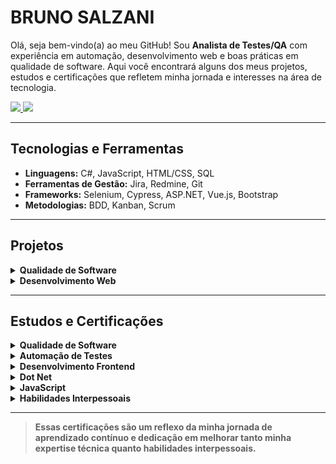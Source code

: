 # BRUNO SALZANI

Olá, seja bem-vindo(a) ao meu GitHub! Sou **Analista de Testes/QA** com experiência em automação, desenvolvimento web e boas práticas em qualidade de software. Aqui você encontrará alguns dos meus projetos, estudos e certificações que refletem minha jornada e interesses na área de tecnologia.

<div>
  <a href="https://www.linkedin.com/in/brunosalzani" target="_blank">
    <img src="https://img.shields.io/badge/-LinkedIn-%230077B5?style=for-the-badge&logo=linkedin&logoColor=white" target="_blank">
  </a>
  <a href="mailto:brunosalzani@hotmail.com">
    <img src="https://img.shields.io/badge/-Email-%23333?style=for-the-badge&logo=gmail&logoColor=white" target="_blank">
  </a>
</div>

---

##  Tecnologias e Ferramentas

- **Linguagens:** C#, JavaScript, HTML/CSS, SQL
- **Ferramentas de Gestão:** Jira, Redmine, Git
- **Frameworks:** Selenium, Cypress, ASP.NET, Vue.js, Bootstrap
- **Metodologias:** BDD, Kanban, Scrum

---

##  Projetos

<details>
<summary><b> Qualidade de Software</b></summary>

1. [Teste de Software - Funcionalidades LMS com teste manual (Natura)](https://github.com/bruno-salzani/teste-software-funcionalidades-natura)
2. [Automação de Teste - Criação de conteúdo LMS com Cypress(Neolude)](https://github.com/bruno-salzani/cypress-lms-automation)
</details>

<details>
<summary><b> Desenvolvimento Web</b></summary>

1. [HTML Courses](https://github.com/bruno-salzani/html-courses)
2. [HTML Barbershop](https://github.com/bruno-salzani/html-barbershop)
3. [HTML Presentation](https://github.com/bruno-salzani/html-presentation)
4. [Terceira Idade](https://github.com/bruno-salzani/terceira-idade)
5. [Blog Terceira Idade](https://github.com/bruno-salzani/blog-terceira-idade)
6. [CSS Minify](https://github.com/bruno-salzani/minifycss)
7. [Binary to Decimal](https://github.com/bruno-salzani/bin2dec)
</details>

---

##  Estudos e Certificações

<details>
<summary><b> Qualidade de Software</b></summary>

1. [QUALITY ASSURANCE: PLANO DE TESTES E GESTÃO DE BUGS](https://cursos.alura.com.br/certificate/2c8eaa73-b5c0-413c-93de-5457fbab3ef6)
2. [GERENCIAMENTO DE QUALIDADE DE SOFTWARE PARTE 1: O DOCUMENTO MDS](https://cursos.alura.com.br/certificate/9e370fee-fc12-4a07-917a-302b048019b3)
3. [BDD: BEHAVIOR DRIVEN DEVELOPMENT COM CUCUMBER](https://cursos.alura.com.br/certificate/b1956ef4-b9e1-4820-ba40-e2d1163e9068)
4. [CARREIRA QA: PROCESSOS E AUTOMAÇÃO DE TESTES](https://cursos.alura.com.br/degree/certificate/0395f251-befa-43e4-b7f7-3c0158554247)
5. [FUNDAMENTOS QUALITY ASSURANCE: TESTPLAN E BOAS PRÁTICAS](https://cursos.alura.com.br/certificate/48e29980-9af3-4ba1-b2fa-0a7bbae60793)

</details>

<details>
<summary><b> Automação de Testes</b></summary>

1. [CYPRESS: AUTOMATIZANDO TESTES E2E](https://cursos.alura.com.br/certificate/5c3f390b-eb84-46db-abf6-300bfd1adb33?lang=pt_BR)
2. [CYPRESS: AUTOMAÇÃO DE TESTES E2E](https://cursos.alura.com.br/certificate/d6e6ce51-7660-40b5-8981-85d952c6ef1c)
3. [TESTES EM .NET: TESTES DE INTERFACE USANDO SELENIUM](https://cursos.alura.com.br/certificate/342ad3d1-def3-4213-aadf-3d909371112d)
4. [SELENIUM WEBDRIVER E C# PARTE 1: TESTES DA SUA WEB APP](https://cursos.alura.com.br/certificate/14289510-7e48-4794-9473-10c18004a68b)
5. [SELENIUM: TESTES AUTOMATIZADOS DE ACEITAÇÃO EM .NET](https://cursos.alura.com.br/certificate/e2ec4168-3554-441f-a714-aa4438510503)

</details>

<details>
<summary><b> Desenvolvimento Frontend</b></summary>

1. [HTML5 E CSS3 I: SUAS PRIMEIRAS PÁGINAS DA WEB](https://cursos.alura.com.br/certificate/6ac2fe58-1b2c-436c-bdbc-0824b9ccc1a5)
2. [HTML5 E CSS3 II: TURBINANDO AS SUAS PÁGINAS](https://cursos.alura.com.br/certificate/b97424a9-97bc-4077-8091-8d0bd1ff247c) 
3. [HTML5 E CSS3 PARTE 1: CRIE UMA PÁGINA DA WEB](https://cursos.alura.com.br/certificate/1209abd4-85e0-4562-a32c-10ecb7fc886f) 
4. [HTML5 E CSS3 PARTE 2: POSICIONAMENTO, LISTAS E NAVEGAÇÃO](https://cursos.alura.com.br/certificate/00979dc6-15ba-43f9-bc5a-23c0ee7be7a7)
5. [HTML5 E CSS3 PARTE 3: TRABALHANDO COM FORMULÁRIOS E TABELAS](https://cursos.alura.com.br/certificate/4e143324-cf13-4bdf-b8e9-822825686c4d)
6. [HTML5 E CSS3 PARTE 4: AVANÇANDO NO CSS](https://cursos.alura.com.br/certificate/ad012211-a9d6-4b3c-a8b8-c80a6f08b63d)
7. [FLEXBOX: POSICIONE ELEMENTOS NA TELA](https://cursos.alura.com.br/certificate/1e25c3b2-d4e9-4e0b-aaa6-8033fa1afb0c) 
8. [ARQUITETURA CSS: DESCOMPLICANDO OS PROBLEMAS](https://cursos.alura.com.br/certificate/15188794-4aab-4a32-9b5f-4a1d3de8b23d) 
9. [WEB DESIGN RESPONSIVO: PÁGINAS QUE SE ADAPTAM DO MOBILE AO DESK](https://cursos.alura.com.br/certificate/4bda398d-2d2d-42ed-a9b9-cf12bcd17e1c) 
10. [LAYOUTS RESPONSIVOS: TRABALHANDO COM LAYOUTS MOBILE](https://cursos.alura.com.br/certificate/b7400ec7-b6a0-48e3-a3cb-9b690b39be60) 
11. [BOOTSTRAP 4: CRIANDO UMA LANDING PAGE RESPONSIVA](https://cursos.alura.com.br/certificate/aff894c5-b2ae-4f98-a84f-22270488cf79) 
12. [BOOTSTRAP: CRIAÇÃO DE UMA SINGLE-PAGE RESPONSIVA](https://cursos.alura.com.br/certificate/2a0adb8a-fa81-4e18-ae24-e5edb390cd5b)

</details>
 
<details>
<summary><b> Dot Net</b></summary>

1. [C# PARTE 1: PRIMEIROS PASSOS](https://cursos.alura.com.br/certificate/2c553ec8-89c7-4be9-a4ec-f771094fc050)  
2. [C# PARTE 2: ENTENDENDO A ORIENTAÇÃO A OBJETOS](https://cursos.alura.com.br/certificate/bcfb9e4c-b97b-440b-81b4-ecf75d1201f2)  
3. [C# PARTE 3: ENTENDENDO HERANÇA E INTERFACE](https://cursos.alura.com.br/certificate/6762bd8a-3eac-4059-857b-3955833e69cd)  
4. [C# PARTE 4: ENTENDENDO EXCEÇÕES](https://cursos.alura.com.br/certificate/da9e1e4b-1549-4005-b43a-34bd4bb749c6)  
5. [C# PARTE 5: BIBLIOTECAS DLLS, DOCUMENTAÇÃO E USANDO O NUGET](https://cursos.alura.com.br/certificate/8ef3060c-3e38-449b-b6ec-fca05142a786)  
6. [C# PARTE 6: STRINGS, EXPRESSÕES REGULARES E A CLASSE OBJECT](https://cursos.alura.com.br/certificate/c47b2e12-0d44-4cca-ad32-e115e647570a)  
7. [C# PARTE 7: ARRAY E TIPOS GENÉRICOS](https://cursos.alura.com.br/certificate/22df26d6-6b79-4b21-8c97-56776569cd20)  
8. [C# PARTE 8: LIST, LAMBDA, LINQ](https://cursos.alura.com.br/certificate/f413c153-6190-4b78-bdad-c8cbe5fbe567)  
9. [C# PARTE 9: ENTRADA E SAÍDA (I/O) COM STREAMS](https://cursos.alura.com.br/certificate/96acfcac-0165-49fd-b324-85f7522361c5)  
10. [C# E ORIENTAÇÃO A OBJETOS](https://cursos.alura.com.br/degree/certificate/ca8bf1a4-bf4d-47ab-8826-d4de8b0f06d5)  

</details>

<details>
<summary><b> JavaScript</b></summary>

1. [JAVASCRIPT E HTML: DESENVOLVA UM JOGO E PRATIQUE LÓGICA DE PROGRAMAÇÃO](https://cursos.alura.com.br/certificate/c3abd570-36ac-4f45-adb9-8a79744dc5bd)
2. [JAVASCRIPT: PROGRAMANDO NA LINGUAGEM DA WEB](https://cursos.alura.com.br/certificate/ce4fce5e-5654-4d9e-ae48-66f7c9a4d779)
3. [JAVASCRIPT: CONHECENDO O BROWSER E PADRÕES DE PROJETO](https://cursos.alura.com.br/certificate/334e425b-c8a1-49ed-8e29-ee64be9a8ce9)
4. [NODE.JS: INOVANDO COM JAVASCRIPT NO BACKEND](https://cursos.alura.com.br/certificate/a235a5a5-ffb8-4fd7-9a85-a2c784d784c7)
5. [FORMAÇÃO VUE.JS](https://cursos.alura.com.br/degree/certificate/b27389b5-9622-4515-b751-810c5b540e30)

</details>

<details>
<summary><b> Habilidades Interpessoais</b></summary>

1. [RELACIONAMENTO INTERPESSOAL: APRENDA A LIDAR MELHOR COM VOCÊ E COM O OUTRO](https://cursos.alura.com.br/certificate/c8f592e0-c24f-44e1-b812-10c0b238ca1a)
2. [LIDERANÇA E GESTÃO DE EQUIPES: APRENDENDO A LIDERAR E MOTIVAR SEU TIME](https://cursos.alura.com.br/certificate/8c2cc415-26f6-45d1-98cf-48f6b1d05190)
3. [COMUNICAÇÃO INTERPESSOAL: CONQUISTE RESULTADOS COM A SUA COMUNICAÇÃO](https://cursos.alura.com.br/certificate/4acdd800-3c99-4385-b992-cbf5858960bc)
4. [GESTÃO DE PESSOAS: FORME E LIDERE UMA EQUIPE DE ALTA PERFORMANCE](https://cursos.alura.com.br/certificate/d1d38042-b8e2-4689-83e0-4f11c4bb14d2)
5. [GESTÃO DE TIME ÁGIL: IMPULSIONANDO A PERFORMANCE DO SEU TIME](https://cursos.alura.com.br/certificate/4d23cf88-d773-43a9-b632-2b7466093e5b)

</details>

---

> **Essas certificações são um reflexo da minha jornada de aprendizado contínuo e dedicação em melhorar tanto minha expertise técnica quanto habilidades interpessoais.**
